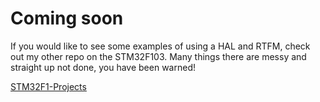 # Coming soon

If you would like to see some examples of using a HAL and RTFM, check out my other repo on the STM32F103. Many things there are messy and straight up not done, you have been warned!

[STM32F1-Projects](https://github.com/yusefkarim/STM32F1-Projects/tree/master/rust_hal)
